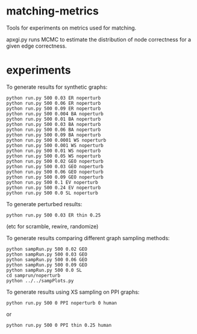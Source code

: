 # matching-metrics

Tools for experiments on metrics used for matching.

apxgi.py runs MCMC to estimate the distribution of node correctness for a given edge correctness.

# experiments

To generate results for synthetic graphs:
```
python run.py 500 0.03 ER noperturb
python run.py 500 0.06 ER noperturb
python run.py 500 0.09 ER noperturb
python run.py 500 0.004 BA noperturb
python run.py 500 0.01 BA noperturb
python run.py 500 0.03 BA noperturb
python run.py 500 0.06 BA noperturb
python run.py 500 0.09 BA noperturb
python run.py 500 0.0001 WS noperturb
python run.py 500 0.001 WS noperturb
python run.py 500 0.01 WS noperturb
python run.py 500 0.05 WS noperturb
python run.py 500 0.02 GEO noperturb
python run.py 500 0.03 GEO noperturb
python run.py 500 0.06 GEO noperturb
python run.py 500 0.09 GEO noperturb
python run.py 500 0.1 EV noperturb
python run.py 500 0.24 EV noperturb
python run.py 500 0.0 SL noperturb
```
To generate perturbed results:
```
python run.py 500 0.03 ER thin 0.25
```
(etc for scramble, rewire, randomize)

To generate results comparing different graph sampling methods:
```
python sampRun.py 500 0.02 GEO 
python sampRun.py 500 0.03 GEO 
python sampRun.py 500 0.06 GEO 
python sampRun.py 500 0.09 GEO 
python sampRun.py 500 0.0 SL 
cd samprun/noperturb
python ../../sampPlots.py
```
To generate results using XS sampling on PPI graphs:
```
python run.py 500 0 PPI noperturb 0 human 
```
or
```
python run.py 500 0 PPI thin 0.25 human
```
